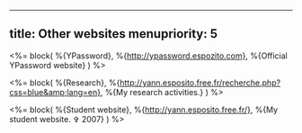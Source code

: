 -----
title: Other websites
menupriority: 5
-----
<%= block( %{YPassword}, 
    %{http://ypassword.espozito.com}, 
    %{Official YPassword website} 
) %>

<%= block( %{Research}, 
    %{http://yann.esposito.free.fr/recherche.php?css=blue&amp;lang=en}, 
    %{My research activities.} 
) %>

<%= block( %{Student website}, 
    %{http://yann.esposito.free.fr/}, 
    %{My student website. &#x271E; 2007} 
) %>

<div class="flush"></div>
